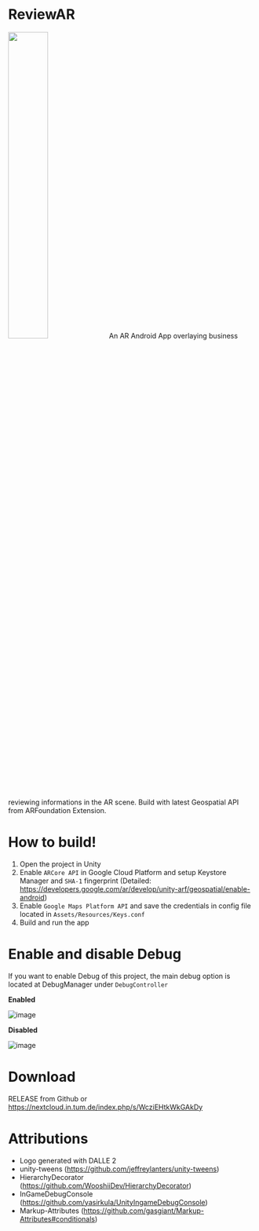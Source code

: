# ReviewAR
<img src="https://user-images.githubusercontent.com/58142398/213578452-836ad925-ed98-403d-aee4-1631a290f019.png" width=40% height=40%>
An AR Android App overlaying business reviewing informations in the AR scene. Build with latest Geospatial API from ARFoundation Extension.

# How to build!
1. Open the project in Unity
2. Enable `ARCore API` in Google Cloud Platform and setup Keystore Manager and `SHA-1` fingerprint (Detailed: https://developers.google.com/ar/develop/unity-arf/geospatial/enable-android)
3. Enable `Google Maps Platform API` and save the credentials in config file located in `Assets/Resources/Keys.conf`
4. Build and run the app
# Enable and disable Debug
If you want to enable Debug of this project, the main debug option is located at DebugManager under `DebugController`  
  
**Enabled**  
  
![image](https://user-images.githubusercontent.com/58142398/212759276-9bbf1fa2-7bbc-45a6-b483-428b3603dffe.png)
  
    
**Disabled**  
  
![image](https://user-images.githubusercontent.com/58142398/212759305-82cd58a7-76d3-4e29-a185-ae10145fdd6b.png)
# Download
RELEASE from Github or https://nextcloud.in.tum.de/index.php/s/WcziEHtkWkGAkDy
# Attributions
- Logo generated with DALLE 2
- unity-tweens (https://github.com/jeffreylanters/unity-tweens)
- HierarchyDecorator (https://github.com/WooshiiDev/HierarchyDecorator)
- InGameDebugConsole (https://github.com/yasirkula/UnityIngameDebugConsole)
- Markup-Attributes (https://github.com/gasgiant/Markup-Attributes#conditionals)
